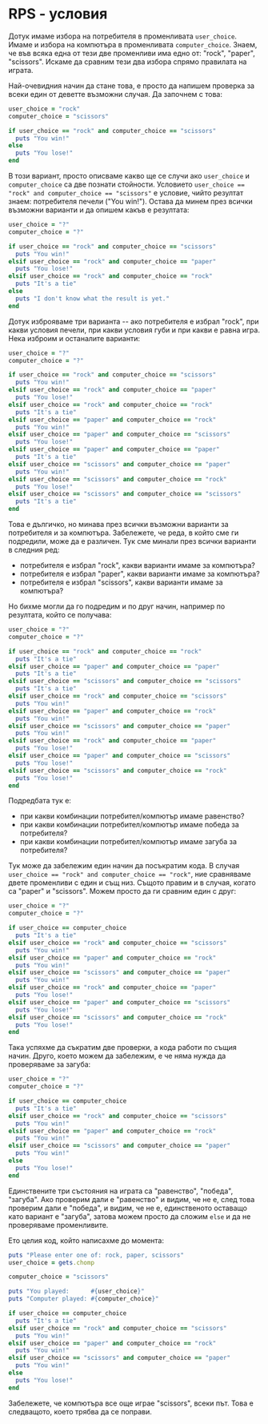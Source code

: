 # RPS - условия

Дотук имаме избора на потребителя в променливата `user_choice`. Имаме и избора на компютъра в променливата `computer_choice`. Знаем, че във всяка една от тези две променливи има едно от: "rock", "paper", "scissors". Искаме да сравним тези два избора спрямо правилата на играта.

Най-очевидния начин да стане това, е просто да напишем проверка за всеки един от деветте възможни случая. Да започнем с това:

``` ruby
user_choice = "rock"
computer_choice = "scissors"

if user_choice == "rock" and computer_choice == "scissors"
  puts "You win!"
else
  puts "You lose!"
end
```

В този вариант, просто описваме какво ще се случи ако `user_choice` и `computer_choice` са две познати стойности. Условието `user_choice == "rock" and computer_choice == "scissors"` е условие, чийто резултат знаем: потребителя печели ("You win!"). Остава да минем през всички възможни варианти и да опишем какъв е резултата:

``` ruby
user_choice = "?"
computer_choice = "?"

if user_choice == "rock" and computer_choice == "scissors"
  puts "You win!"
elsif user_choice == "rock" and computer_choice == "paper"
  puts "You lose!"
elsif user_choice == "rock" and computer_choice == "rock"
  puts "It's a tie"
else
  puts "I don't know what the result is yet."
end
```

Дотук изброяваме три варианта -- ако потребителя е избрал "rock", при какви условия печели, при какви условия губи и при какви е равна игра. Нека изброим и останалите варианти:

``` ruby
user_choice = "?"
computer_choice = "?"

if user_choice == "rock" and computer_choice == "scissors"
  puts "You win!"
elsif user_choice == "rock" and computer_choice == "paper"
  puts "You lose!"
elsif user_choice == "rock" and computer_choice == "rock"
  puts "It's a tie"
elsif user_choice == "paper" and computer_choice == "rock"
  puts "You win!"
elsif user_choice == "paper" and computer_choice == "scissors"
  puts "You lose!"
elsif user_choice == "paper" and computer_choice == "paper"
  puts "It's a tie"
elsif user_choice == "scissors" and computer_choice == "paper"
  puts "You win!"
elsif user_choice == "scissors" and computer_choice == "rock"
  puts "You lose!"
elsif user_choice == "scissors" and computer_choice == "scissors"
  puts "It's a tie"
end
```

Това е дългичко, но минава през всички възможни варианти за потребителя и за компютъра. Забележете, че реда, в който сме ги подредили, може да е различен. Тук сме минали през всички варианти в следния ред:

- потребителя е избрал "rock", какви варианти имаме за компютъра?
- потребителя е избрал "paper", какви варианти имаме за компютъра?
- потребителя е избрал "scissors", какви варианти имаме за компютъра?

Но бихме могли да го подредим и по друг начин, например по резултата, който се получава:

``` ruby
user_choice = "?"
computer_choice = "?"

if user_choice == "rock" and computer_choice == "rock"
  puts "It's a tie"
elsif user_choice == "paper" and computer_choice == "paper"
  puts "It's a tie"
elsif user_choice == "scissors" and computer_choice == "scissors"
  puts "It's a tie"
elsif user_choice == "rock" and computer_choice == "scissors"
  puts "You win!"
elsif user_choice == "paper" and computer_choice == "rock"
  puts "You win!"
elsif user_choice == "scissors" and computer_choice == "paper"
  puts "You win!"
elsif user_choice == "rock" and computer_choice == "paper"
  puts "You lose!"
elsif user_choice == "paper" and computer_choice == "scissors"
  puts "You lose!"
elsif user_choice == "scissors" and computer_choice == "rock"
  puts "You lose!"
end
```

Подредбата тук е:

- при какви комбинации потребител/компютър имаме равенство?
- при какви комбинации потребител/компютър имаме победа за потребителя?
- при какви комбинации потребител/компютър имаме загуба за потребителя?

Тук може да забележим един начин да посъкратим кода. В случая `user_choice == "rock" and computer_choice == "rock"`, ние сравняваме двете променливи с един и същ низ. Същото правим и в случая, когато са "paper" и "scissors". Можем просто да ги сравним един с друг:

``` ruby
user_choice = "?"
computer_choice = "?"

if user_choice == computer_choice
  puts "It's a tie"
elsif user_choice == "rock" and computer_choice == "scissors"
  puts "You win!"
elsif user_choice == "paper" and computer_choice == "rock"
  puts "You win!"
elsif user_choice == "scissors" and computer_choice == "paper"
  puts "You win!"
elsif user_choice == "rock" and computer_choice == "paper"
  puts "You lose!"
elsif user_choice == "paper" and computer_choice == "scissors"
  puts "You lose!"
elsif user_choice == "scissors" and computer_choice == "rock"
  puts "You lose!"
end
```

Така успяхме да съкратим две проверки, а кода работи по същия начин. Друго, което можем да забележим, е че няма нужда да проверяваме за загуба:

``` ruby
user_choice = "?"
computer_choice = "?"

if user_choice == computer_choice
  puts "It's a tie"
elsif user_choice == "rock" and computer_choice == "scissors"
  puts "You win!"
elsif user_choice == "paper" and computer_choice == "rock"
  puts "You win!"
elsif user_choice == "scissors" and computer_choice == "paper"
  puts "You win!"
else
  puts "You lose!"
end
```

Единствените три състояния на играта са "равенство", "победа", "загуба". Ако проверим дали е "равенство" и видим, че не е, след това проверим дали е "победа", и видим, че не е, единственото оставащо като вариант е "загуба", затова можем просто да сложим `else` и да не проверяваме променливите.

Ето целия код, който написахме до момента:

``` ruby
puts "Please enter one of: rock, paper, scissors"
user_choice = gets.chomp

computer_choice = "scissors"

puts "You played:      #{user_choice}"
puts "Computer played: #{computer_choice}"

if user_choice == computer_choice
  puts "It's a tie"
elsif user_choice == "rock" and computer_choice == "scissors"
  puts "You win!"
elsif user_choice == "paper" and computer_choice == "rock"
  puts "You win!"
elsif user_choice == "scissors" and computer_choice == "paper"
  puts "You win!"
else
  puts "You lose!"
end
```

Забележете, че компютъра все още играе "scissors", всеки път. Това е следващото, което трябва да се поправи.
